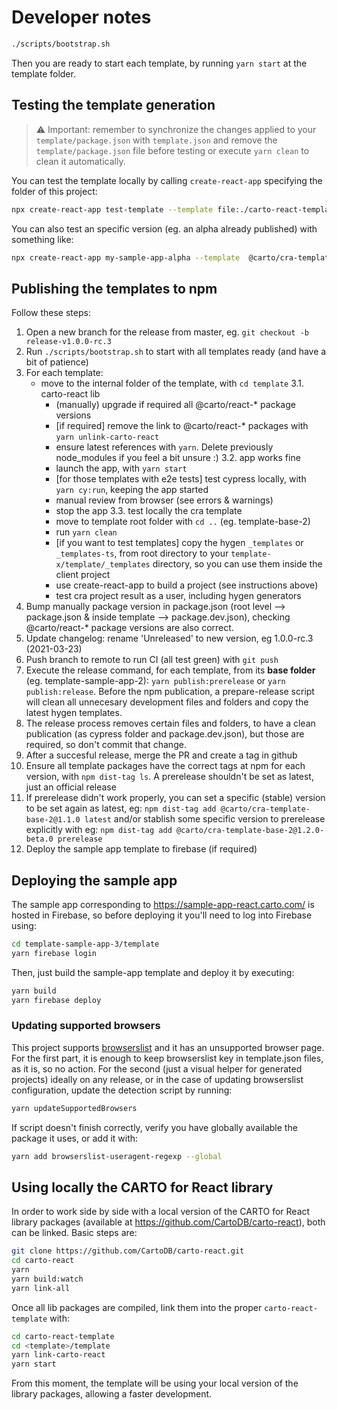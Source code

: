 # Developer notes

```bash
./scripts/bootstrap.sh
```

Then you are ready to start each template, by running `yarn start` at the template folder.

## Testing the template generation

> ⚠️ Important: remember to synchronize the changes applied to your `template/package.json` with `template.json` and remove the `template/package.json` file before testing or execute `yarn clean` to clean it automatically.

You can test the template locally by calling `create-react-app` specifying the folder of this project:

```bash
npx create-react-app test-template --template file:./carto-react-template/template-sample-app-2
```

You can also test an specific version (eg. an alpha already published) with something like:

```bash
npx create-react-app my-sample-app-alpha --template  @carto/cra-template-sample-app-2@1.1.0-alpha.0
```

## Publishing the templates to npm

Follow these steps:

1. Open a new branch for the release from master, eg. `git checkout -b release-v1.0.0-rc.3`
2. Run `./scripts/bootstrap.sh` to start with all templates ready (and have a bit of patience)
3. For each template:
   - move to the internal folder of the template, with `cd template`
     3.1. carto-react lib
     - (manually) upgrade if required all @carto/react-\* package versions
     - [if required] remove the link to @carto/react-\* packages with `yarn unlink-carto-react`
     - ensure latest references with `yarn`. Delete previously node_modules if you feel a bit unsure :)
       3.2. app works fine
     - launch the app, with `yarn start`
     - [for those templates with e2e tests] test cypress locally, with `yarn cy:run`, keeping the app started
     - manual review from browser (see errors & warnings)
     - stop the app
       3.3. test locally the cra template
     - move to template root folder with `cd ..` (eg. template-base-2)
     - run `yarn clean`
     - [if you want to test templates] copy the hygen `_templates` or `_templates-ts`, from root directory to your `template-x/template/_templates` directory, so you can use them inside the client project
     - use create-react-app to build a project (see instructions above)
     - test cra project result as a user, including hygen generators
4. Bump manually package version in package.json (root level --> package.json & inside template --> package.dev.json), checking @carto/react-\* package versions are also correct.
5. Update changelog: rename 'Unreleased' to new version, eg 1.0.0-rc.3 (2021-03-23)
6. Push branch to remote to run CI (all test green) with `git push`
7. Execute the release command, for each template, from its **base folder** (eg. template-sample-app-2): `yarn publish:prerelease` or `yarn publish:release`. Before the npm publication, a prepare-release script will clean all unnecesary development files and folders and copy the latest hygen templates.
8. The release process removes certain files and folders, to have a clean publication (as cypress folder and package.dev.json), but those are required, so don't commit that change.
9. After a succesful release, merge the PR and create a tag in github
10. Ensure all template packages have the correct tags at npm for each version, with `npm dist-tag ls`. A prerelease shouldn't be set as latest, just an official release
11. If prerelease didn't work properly, you can set a specific (stable) version to be set again as latest, eg: `npm dist-tag add @carto/cra-template-base-2@1.1.0 latest` and/or stablish some specific version to prerelease explicitly with eg: `npm dist-tag add @carto/cra-template-base-2@1.2.0-beta.0 prerelease`
12. Deploy the sample app template to firebase (if required)

## Deploying the sample app

The sample app corresponding to https://sample-app-react.carto.com/ is hosted in Firebase, so before deploying it you'll need to log into Firebase using:

```bash
cd template-sample-app-3/template
yarn firebase login
```

Then, just build the sample-app template and deploy it by executing:

```bash
yarn build
yarn firebase deploy
```

### Updating supported browsers

This project supports [browserslist](https://github.com/browserslist/browserslist) and it has an unsupported browser page. For the first part, it is enough to keep browserslist key in template.json files, as it is, so no action. For the second (just a visual helper for generated projects) ideally on any release, or in the case of updating browserslist configuration, update the detection script by running:

```bash
yarn updateSupportedBrowsers
```

If script doesn't finish correctly, verify you have globally available the package it uses, or add it with:

```bash
yarn add browserslist-useragent-regexp --global
```

## Using locally the CARTO for React library

In order to work side by side with a local version of the CARTO for React library packages (available at https://github.com/CartoDB/carto-react), both can be linked. Basic steps are:

```bash
git clone https://github.com/CartoDB/carto-react.git
cd carto-react
yarn
yarn build:watch
yarn link-all
```

Once all lib packages are compiled, link them into the proper `carto-react-template` with:

```bash
cd carto-react-template
cd <template>/template
yarn link-carto-react
yarn start
```

From this moment, the template will be using your local version of the library packages, allowing a faster development.
